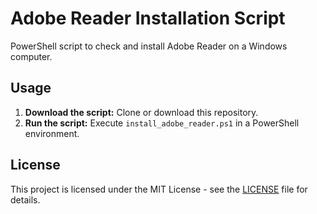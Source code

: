 # Adobe Reader Installation Script

PowerShell script to check and install Adobe Reader on a Windows computer.

## Usage

1. **Download the script:** Clone or download this repository.
2. **Run the script:** Execute `install_adobe_reader.ps1` in a PowerShell environment.

## License

This project is licensed under the MIT License - see the [LICENSE](LICENSE) file for details.

